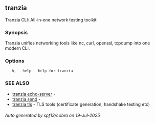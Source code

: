 ## tranzia

Tranzia CLI: All-in-one network testing toolkit

### Synopsis

Tranzia unifies networking tools like nc, curl, openssl, tcpdump into one modern CLI.

### Options

```
  -h, --help   help for tranzia
```

### SEE ALSO

* [tranzia echo-server](tranzia_echo-server.md)	 - 
* [tranzia send](tranzia_send.md)	 - 
* [tranzia tls](tranzia_tls.md)	 - TLS tools (certificate generation, handshake testing etc)

###### Auto generated by spf13/cobra on 19-Jul-2025
